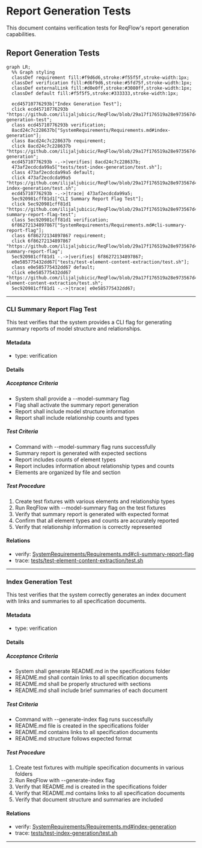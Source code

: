# Report Generation Tests

This document contains verification tests for ReqFlow's report generation capabilities.

## Report Generation Tests
```mermaid
graph LR;
  %% Graph styling
  classDef requirement fill:#f9d6d6,stroke:#f55f5f,stroke-width:1px;
  classDef verification fill:#d6f9d6,stroke:#5fd75f,stroke-width:1px;
  classDef externalLink fill:#d0e0ff,stroke:#3080ff,stroke-width:1px;
  classDef default fill:#f5f5f5,stroke:#333333,stroke-width:1px;

  ecd45710776293b["Index Generation Test"];
  click ecd45710776293b "https://github.com/ilijaljubicic/ReqFlow/blob/29a17f176519a28e973567d4102beb95f41075ed/specifications/Verifications/ReportsTests.md#index-generation-test";
  class ecd45710776293b verification;
  8acd24c7c228637b["SystemRequirements/Requirements.md#index-generation"];
  class 8acd24c7c228637b requirement;
  click 8acd24c7c228637b "https://github.com/ilijaljubicic/ReqFlow/blob/29a17f176519a28e973567d4102beb95f41075ed/specifications/SystemRequirements/Requirements.md#index-generation";
  ecd45710776293b -.->|verifies| 8acd24c7c228637b;
  473af2ecdcda99a5["tests/test-index-generation/test.sh"];
  class 473af2ecdcda99a5 default;
  click 473af2ecdcda99a5 "https://github.com/ilijaljubicic/ReqFlow/blob/29a17f176519a28e973567d4102beb95f41075ed/tests/test-index-generation/test.sh";
  ecd45710776293b -.->|trace| 473af2ecdcda99a5;
  5ec920981cff81d1["CLI Summary Report Flag Test"];
  click 5ec920981cff81d1 "https://github.com/ilijaljubicic/ReqFlow/blob/29a17f176519a28e973567d4102beb95f41075ed/specifications/Verifications/ReportsTests.md#cli-summary-report-flag-test";
  class 5ec920981cff81d1 verification;
  6f86272134897867["SystemRequirements/Requirements.md#cli-summary-report-flag"];
  class 6f86272134897867 requirement;
  click 6f86272134897867 "https://github.com/ilijaljubicic/ReqFlow/blob/29a17f176519a28e973567d4102beb95f41075ed/specifications/SystemRequirements/Requirements.md#cli-summary-report-flag";
  5ec920981cff81d1 -.->|verifies| 6f86272134897867;
  e0e585775432dd67["tests/test-element-content-extraction/test.sh"];
  class e0e585775432dd67 default;
  click e0e585775432dd67 "https://github.com/ilijaljubicic/ReqFlow/blob/29a17f176519a28e973567d4102beb95f41075ed/tests/test-element-content-extraction/test.sh";
  5ec920981cff81d1 -.->|trace| e0e585775432dd67;
```

---

### CLI Summary Report Flag Test

This test verifies that the system provides a CLI flag for generating summary reports of model structure and relationships.

#### Metadata
  * type: verification

#### Details

##### Acceptance Criteria
- System shall provide a --model-summary flag
- Flag shall activate the summary report generation
- Report shall include model structure information
- Report shall include relationship counts and types

##### Test Criteria
- Command with --model-summary flag runs successfully
- Summary report is generated with expected sections
- Report includes counts of element types
- Report includes information about relationship types and counts
- Elements are organized by file and section

##### Test Procedure
1. Create test fixtures with various elements and relationship types
2. Run ReqFlow with --model-summary flag on the test fixtures
3. Verify that summary report is generated with expected format
4. Confirm that all element types and counts are accurately reported
5. Verify that relationship information is correctly represented

#### Relations
  * verify: [SystemRequirements/Requirements.md#cli-summary-report-flag](../SystemRequirements/Requirements.md#cli-summary-report-flag)
  * trace: [tests/test-element-content-extraction/test.sh](../../tests/test-element-content-extraction/test.sh)

---

### Index Generation Test

This test verifies that the system correctly generates an index document with links and summaries to all specification documents.

#### Metadata
  * type: verification

#### Details

##### Acceptance Criteria
- System shall generate README.md in the specifications folder
- README.md shall contain links to all specification documents
- README.md shall be properly structured with sections
- README.md shall include brief summaries of each document

##### Test Criteria
- Command with --generate-index flag runs successfully
- README.md file is created in the specifications folder
- README.md contains links to all specification documents
- README.md structure follows expected format

##### Test Procedure
1. Create test fixtures with multiple specification documents in various folders
2. Run ReqFlow with --generate-index flag
3. Verify that README.md is created in the specifications folder
4. Verify that README.md contains links to all specification documents
5. Verify that document structure and summaries are included

#### Relations
  * verify: [SystemRequirements/Requirements.md#index-generation](../SystemRequirements/Requirements.md#index-generation)
  * trace: [tests/test-index-generation/test.sh](../../tests/test-index-generation/test.sh)

---